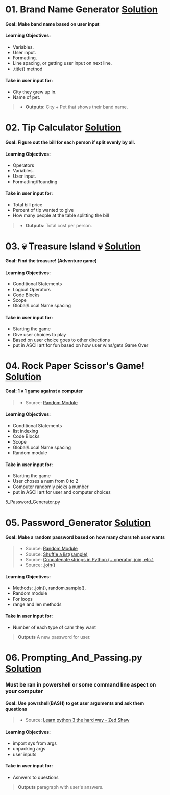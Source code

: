 # 01. Brand Name Generator [Solution](https://github.com/Jtrahan88/Python-Fundamentals/blob/main/01.%20Basic%20Syntax%2C%20Conditional%20Statements%20and%20Loops/01_Project_Band_Name_Generator.py)
#### Goal: Make band name based on user input
#### Learning Objectives:
 * Variables.
 * User input.
 * Formatting.
 * Line spacing, or getting user input on next line.
 * .title() method
#### Take in user input for:
 * City they grew up in.
 * Name of pet.
 > * **Outputs:** City + Pet that shows their band name.

# 02. Tip Calculator [Solution](https://github.com/Jtrahan88/Python-Fundamentals/blob/main/01.%20Basic%20Syntax%2C%20Conditional%20Statements%20and%20Loops/2_Project_Tip_Calculator.py)
#### Goal: Figure out the bill for each person if split evenly by all.
#### Learning Objectives:
 * Operators
 * Variables.
 * User input.
 * Formatting/Rounding
 
#### Take in user input for:
 * Total bill price
 * Percent of tip wanted to give
 * How many people at the table splitting the bill
 > * **Outputs:** Total cost per person.

# 03. 💀 Treasure Island 💀 [Solution](https://github.com/Jtrahan88/Python-Fundamentals/blob/main/01.%20Basic%20Syntax%2C%20Conditional%20Statements%20and%20Loops/3_Treasure_Island.py)

#### Goal: Find the treasure! (Adventure game)
#### Learning Objectives:
 * Conditional Statements
 * Logical Operators
 * Code Blocks
 * Scope
 * Global/Local Name spacing
#### Take in user input for:
 * Starting the game
 * Give user choices to play
 * Based on user choice goes to other directions
 * put in ASCII art for fun based on how user wins/gets Game Over
 
 
 
 # 04. Rock Paper Scissor's Game! [Solution](https://github.com/Jtrahan88/Python-Fundamentals/blob/main/01.%20Basic%20Syntax%2C%20Conditional%20Statements%20and%20Loops/4_Rock_Papper_Scissors.py)

#### Goal: 1 v 1 game against a computer
> * Source: [Random Module](https://docs.python.org/3/library/random.html)
#### Learning Objectives:
 * Conditional Statements
 * list indexing
 * Code Blocks
 * Scope
 * Global/Local Name spacing
 * Random module
#### Take in user input for:
 * Starting the game
 * User choses a num from 0 to 2
 * Computer randomly picks a number
 * put in ASCII art for user and computer choices

5_Password_Generator.py

 # 05. Password_Generator [Solution](https://github.com/Jtrahan88/Python/blob/main/01.%20Basic%20Syntax%2C%20Conditional%20Statements%20and%20Loops/5_Password_Generator.py)

#### Goal: Make a random password based on how many chars teh user wants
> * Source: [Random Module](https://docs.python.org/3/library/random.html)
> * Source: [Shuffle a list(sample)](https://note.nkmk.me/en/python-random-shuffle/#:~:text=To%20shuffle%20strings%20or%20tuples,to%20a%20string%20or%20tuple.)
> * Source: [Concatenate strings in Python (+ operator, join, etc.)](https://note.nkmk.me/en/python-string-concat/)
> * Source: [.join()](https://www.w3schools.com/python/ref_string_join.asp)
#### Learning Objectives:
 * Methods: .join(), random.sample(), 
 * Random module
 * For loops
 * range and len methods
#### Take in user input for:
 * Number of each type of cahr they want
 > **Outputs** A new password for user. 
 
 
 
  # 06. Prompting_And_Passing.py [Solution](https://github.com/Jtrahan88/Python/blob/main/01.%20Basic%20Syntax%2C%20Conditional%20Statements%20and%20Loops/6_Prompting_And_Passing.py)
  ### Must be ran in powershell or some command line aspect on your computer

#### Goal: Use powrshell(BASH) to get user arguments and ask them questions
> * Source: [Learn python 3 the hard way - Zed Shaw](https://www.informit.com/store/learn-python-3-the-hard-way-a-very-simple-introduction-9780134692883)

#### Learning Objectives:
 * import sys from args
 * unpacking args
 * user inputs
#### Take in user input for:
 * Asnwers to questions
 > **Outputs** paragraph with user's answers. 
